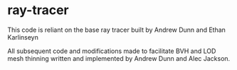 # ray-tracer
This code is reliant on the base ray tracer built by Andrew Dunn and Ethan Karlinseyn

All subsequent code and modifications made to facilitate BVH and LOD mesh thinning written and implemented by Andrew Dunn and Alec Jackson.
